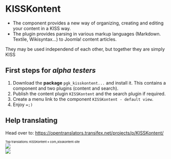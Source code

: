 # KISSKontent
* The component provides a new way of organizing, creating and editing your content in a KISS way.
* The plugin provides parsing in various markup languages (Markdown. Textile, Wikisyntax...) to Joomla! content articles.

They may be used independend of each other, but together they are simply KISS

## First steps for *alpha testers*

1. Download the **package** `pgk_kisskontent...` and install it. This contains a component and two plugins (content and search).
2. Publish the content plugin `KISSKontent` and the search plugin if required.
3. Create a menu link to the component `KISSKontent - default view`.
4. Enjoy `=;)`

## Help translating
Head over to: https://opentranslators.transifex.net/projects/p/KISSKontent/

<a target="_blank" style="text-decoration:none; color:black; font-size:66%" href="https://opentranslators.transifex.net/projects/p/KISSKontent/resource/com_kisskontent-site/" 
title="See more information on Transifex.net">Top translations: KISSKontent » com_kisskontent-site</a><br/>
<img border="0" src="https://opentranslators.transifex.net/projects/p/KISSKontent/resource/com_kisskontent-site/chart/image_png"/><br/>
<a target="_blank" href="https://opentranslators.transifex.net/"><img border="0" src="https://sw.transifex.net/9/static/charts/images/tx-logo-micro.png"/></a>